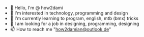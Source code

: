 - 👋 Hello, I'm @ how2dami
- 👀 I'm interested in technology, programming and design
- 🌱 I'm currently learning to program, english, mtb (bmx) tricks
- 💞️ I am looking for a job in designing, programming, designing
- 📫 How to reach me "how2damian@outlook.de"

<!---
how2dami/how2dami is a ✨ special ✨ repository because its `README.md` (this file) appears on your GitHub profile.
You can click the Preview link to take a look at your changes.
--->
